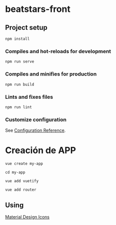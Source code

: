 # beatstars-front

## Project setup
```
npm install
```

### Compiles and hot-reloads for development
```
npm run serve
```

### Compiles and minifies for production
```
npm run build
```

### Lints and fixes files
```
npm run lint
```

### Customize configuration
See [Configuration Reference](https://cli.vuejs.org/config/).


# Creación de APP
 ```vue
vue create my-app
```
 ```vue
cd my-app
```
 ```vue
vue add vuetify
```
 ```vue
vue add router
```
## Using 

[Material Design Icons](https://pictogrammers.com/library/mdi/)
